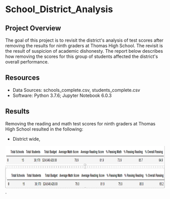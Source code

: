 # School_District_Analysis

## Project Overview

The goal of this project is to revisit the district's analysis of test scores after removing the results for ninth graders at Thomas High School. The revisit is the result of suspicion of academic dishonesty. The report below describes how removing the scores for this group of students affected the district's overall performance. 

## Resources

* Data Sources: schools_complete.csv, students_complete.csv
* Software: Python 3.7.6; Jupyter Notebook 6.0.3

## Results 

Removing the reading and math test scores for ninth graders at Thomas High School resulted in the following: 

* District wide, 

![District_Summary](District_Summary.png).

